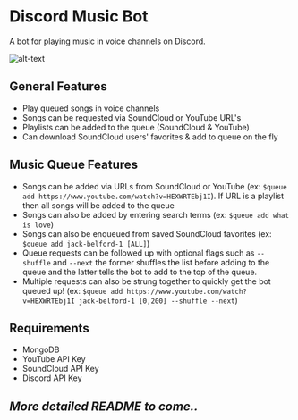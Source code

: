 # **Discord Music Bot**
A bot for playing music in voice channels on Discord. 

![alt-text](https://github.com/jbelford/DiscordMusicBot/raw/master/img/example.gif "Example image")

## General Features
* Play queued songs in voice channels
* Songs can be requested via SoundCloud or YouTube URL's 
* Playlists can be added to the queue (SoundCloud & YouTube)
* Can download SoundCloud users' favorites & add to queue on the fly

## Music Queue Features
* Songs can be added via URLs from SoundCloud or YouTube (ex: ```$queue add https://www.youtube.com/watch?v=HEXWRTEbj1I```). If URL is a playlist then all songs will be added to the queue
* Songs can also be added by entering search terms (ex: ```$queue add what is love```)
* Songs can also be enqueued from saved SoundCloud favorites (ex: ```$queue add jack-belford-1 [ALL]```)
* Queue requests can be followed up with optional flags such as ```--shuffle``` and ```--next``` the former shuffles the list before adding to the queue and the latter tells the bot to add to the top of the queue.
* Multiple requests can also be strung together to quickly get the bot queued up! (ex: ```$queue add https://www.youtube.com/watch?v=HEXWRTEbj1I jack-belford-1 [0,200] --shuffle --next```)

## Requirements
* MongoDB
* YouTube API Key
* SoundCloud API Key
* Discord API Key

## *More detailed README to come..*